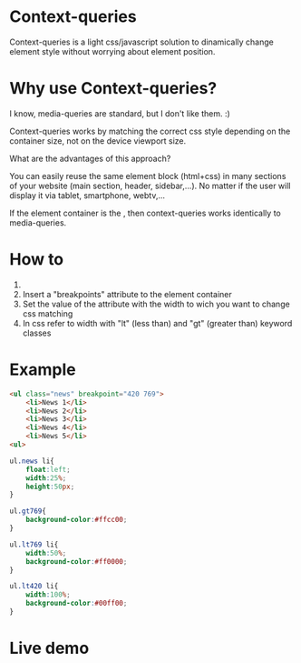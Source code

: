 Context-queries
===============

Context-queries is a light css/javascript solution to dinamically change element style without worrying about element position.

# Why use Context-queries?
I know, media-queries are standard, but I don't like them. :)

Context-queries works by matching the correct css style depending on the container size, not on the device viewport size.

What are the advantages of this approach?

You can easily reuse the same element block (html+css) in many sections of your website (main section, header, sidebar,...).
No matter if the user will display it via tablet, smartphone, webtv,...

If the element container is the <body>, then context-queries  works identically to media-queries.

# How to

1) 
1) Insert a "breakpoints" attribute to the element container
2) Set the value of the attribute with the width to wich you want to change css matching
3) In css refer to width with "lt" (less than) and "gt" (greater than) keyword classes


# Example

```html
<ul class="news" breakpoint="420 769">
	<li>News 1</li>
	<li>News 2</li>
	<li>News 3</li>
	<li>News 4</li>
	<li>News 5</li>
<ul>
```

```css
ul.news li{
	float:left;
	width:25%;
	height:50px;
}

ul.gt769{
	background-color:#ffcc00;
}

ul.lt769 li{
	width:50%;
	background-color:#ff0000;
}

ul.lt420 li{
	width:100%;
	background-color:#00ff00;
}
```

# Live demo
	





